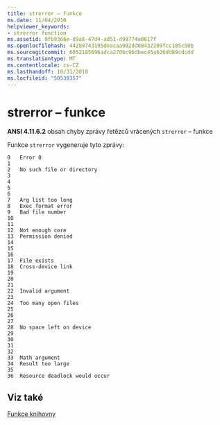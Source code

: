 ```yaml
---
title: strerror – funkce
ms.date: 11/04/2016
helpviewer_keywords:
- strerror function
ms.assetid: 9fb9366e-d9a8-47d4-ad51-d98774a0617f
ms.openlocfilehash: 44289743195deacaa982dd08432209fcc185c50b
ms.sourcegitcommit: 6052185696adca270bc9bdbec45a626dd89cdcdd
ms.translationtype: MT
ms.contentlocale: cs-CZ
ms.lasthandoff: 10/31/2018
ms.locfileid: "50539357"
---
```

# <a name="strerror-function"></a>strerror – funkce

**ANSI 4.11.6.2** obsah chyby zprávy řetězců vrácených `strerror` – funkce

Funkce `strerror` vygeneruje tyto zprávy:

```
0   Error 0
1
2   No such file or directory
3
4
5
6
7   Arg list too long
8   Exec format error
9   Bad file number
10
11
12  Not enough core
13  Permission denied
14
15
16
17  File exists
18  Cross-device link
19
20
21
22  Invalid argument
23
24  Too many open files
25
26
27
28  No space left on device
29
30
31
32
33  Math argument
34  Result too large
35
36  Resource deadlock would occur
```

## <a name="see-also"></a>Viz také

[Funkce knihovny](../c-language/library-functions.md)